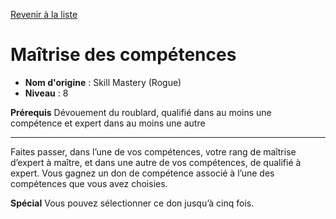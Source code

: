 [Revenir à la liste](..)

# Maîtrise des compétences

 * **Nom d'origine** : Skill Mastery (Rogue)
 * **Niveau** : 8


<p><strong>Prérequis</strong> Dévouement du roublard, qualifié dans au moins une compétence et expert dans au moins une autre</p>
<hr>
<p>Faites passer, dans l’une de vos compétences, votre rang de maîtrise d’expert à maître, et dans une autre de vos compétences, de qualifié à expert. Vous gagnez un don de compétence associé à l’une des compétences que vous avez choisies.&nbsp;</p>
<p><strong>Spécial</strong> Vous pouvez sélectionner ce don jusqu’à cinq fois.</p>
